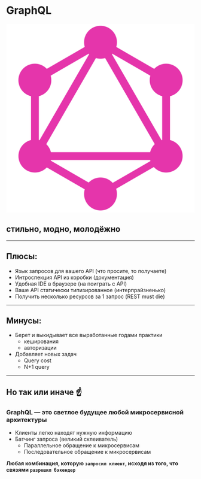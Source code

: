 # GraphQL

![Logo](../assets/logo/graphql.png) <!-- .element: style="width: 300px;" class="plain"  -->

## стильно, модно, молодёжно

-----

## Плюсы: <!-- .element: class="green" -->

- Язык запросов для вашего API (что просите, то получаете)
- Интроспекция API из коробки (документация) <!-- .element: class="fragment" -->
- Удобная IDE в браузере (на поиграть с API) <!-- .element: class="fragment" -->
- Ваше API статически типизированное (интерпрайзненько) <!-- .element: class="fragment" -->
- Получить несколько ресурсов за 1 запрос (REST must die) <!-- .element: class="fragment" -->

-----

## Минусы: <!-- .element: class="red" -->

- Берет и выкидывает все выработанные годами  практики <!-- .element: class="fragment" -->
  - кеширования <!-- .element: class="fragment" -->
  - авторизации <!-- .element: class="fragment" -->
- Добавляет новых задач <!-- .element:  class="fragment" style="padding-top: 25px" -->
  - Query cost <!-- .element: class="fragment" -->
  - N+1 query <!-- .element: class="fragment" -->

-----

## Но так или иначе ☝️

### GraphQL — это светлое будущее любой микросервисной архитектуры <!-- .element: class="fragment orange"  -->

- Клиенты легко находят нужную информацию <!-- .element: class="fragment" -->
- Батчинг запроса (великий склеиватель) <!-- .element: class="fragment" -->
  - Параллельное обращение к микросервисам <!-- .element: class="fragment" -->
  - Последовательное обращение к микросервисам <!-- .element: class="fragment" -->
  
<span><b>Любая комбинация, которую `запросил клиент`, исходя из того, что связями `разрешил бэкендер`</b></span> <!-- .element: class="fragment green" -->